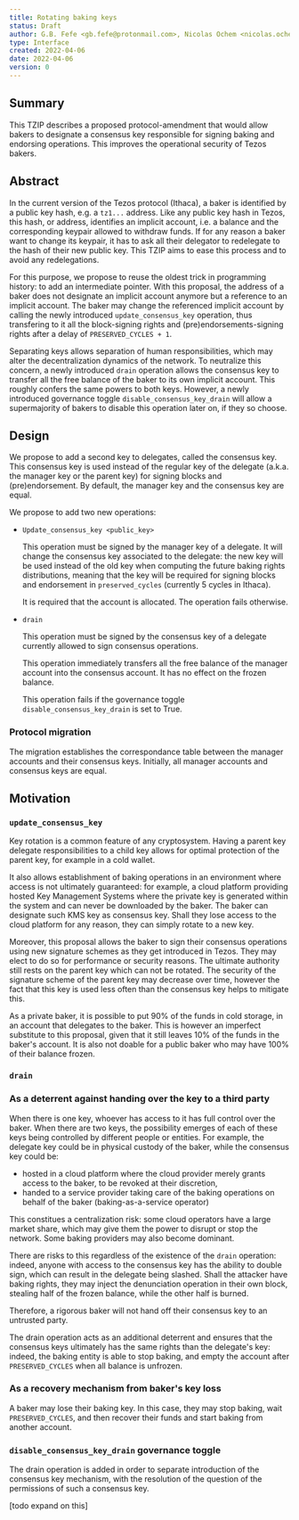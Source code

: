 ```yaml
---
title: Rotating baking keys
status: Draft
author: G.B. Fefe <gb.fefe@protonmail.com>, Nicolas Ochem <nicolas.ochem@gmail.com>
type: Interface
created: 2022-04-06
date: 2022-04-06
version: 0
---
```


## Summary

This TZIP describes a proposed protocol-amendment that would allow bakers to designate a consensus key responsible for signing baking and endorsing operations. This improves the operational security of Tezos bakers.

## Abstract

In the current version of the Tezos protocol (Ithaca), a baker is identified by a public key hash, e.g. a `tz1...` address. Like any public key hash in Tezos, this hash, or address, identifies an implicit account, i.e. a balance and the corresponding keypair allowed to withdraw funds. If for any reason a baker want to change its keypair, it has to ask all their delegator to redelegate to the hash of their new public key. This TZIP aims to ease this process and to avoid any redelegations.

For this purpose, we propose to reuse the oldest trick in programming history: to add an intermediate pointer. With this proposal, the address of a baker does not designate an implicit account anymore but a reference to an implicit account. The baker may change the referenced implicit account by calling the newly introduced `update_consensus_key` operation, thus transfering to it all the block-signing rights and (pre)endorsements-signing rights after a delay of `PRESERVED_CYCLES + 1`.

Separating keys allows separation of human responsibilities, which may alter the decentralization dynamics of the network. To neutralize this concern, a newly introduced `drain` operation allows the consensus key to transfer all the free balance of the baker to its own implicit account. This roughly confers the same powers to both keys. However, a newly introduced governance toggle `disable_consensus_key_drain` will allow a supermajority of bakers to disable this operation later on, if they so choose.

## Design

We propose to add a second key to delegates, called the consensus key. This consensus key is used instead of the regular key of the delegate (a.k.a. the manager key or the parent key) for signing blocks and (pre)endorsement. By default, the manager key and the consensus key are equal.

We propose to add two new operations:

- `Update_consensus_key <public_key>`

  This operation must be signed by the manager key of a delegate. It
  will change the consensus key associated to the delegate: the new
  key will be used instead of the old key when computing the future
  baking rights distributions, meaning that the key will be required
  for signing blocks and endorsement in `preserved_cycles` (currently
  5 cycles in Ithaca).

  
  It is required that the account is allocated. The operation fails otherwise.

- `drain`

  This operation must be signed by the consensus key of a delegate currently allowed to sign consensus operations.

  This operation immediately transfers all the free balance of the manager account into the consensus account. It has no effect on the frozen balance.

  This operation fails if the governance toggle `disable_consensus_key_drain` is set to True.

### Protocol migration

The migration establishes the correspondance table between the manager accounts and their consensus keys. Initially, all manager accounts and consensus keys are equal.

## Motivation

### `update_consensus_key`

Key rotation is a common feature of any cryptosystem. Having a parent key delegate responsibilities to a child key allows for optimal protection of the parent key, for example in a cold wallet.

It also allows establishment of baking operations in an environment where access is not ultimately guaranteed: for example, a cloud platform providing hosted Key Management Systems where the private key is generated within the system and can never be downloaded by the baker. The baker can designate such KMS key as consensus key. Shall they lose access to the cloud platform for any reason, they can simply rotate to a new key.

Moreover, this proposal allows the baker to sign their consensus operations using new signature schemes as they get introduced in Tezos. They may elect to do so for performance or security reasons. The ultimate authority still rests on the parent key which can not be rotated. The security of the signature scheme of the parent key may decrease over time, however the fact that this key is used less often than the consensus key helps to mitigate this.

As a private baker, it is possible to put 90% of the funds in cold storage, in an account that delegates to the baker. This is however an imperfect substitute to this proposal, given that it still leaves 10% of the funds in the baker's account. It is also not doable for a public baker who may have 100% of their balance frozen.

### `drain`

### As a deterrent against handing over the key to a third party

When there is one key, whoever has access to it has full control over the baker. When there are two keys, the possibility emerges of each of these keys being controlled by different people or entities. For example, the delegate key could be in physical custody of the baker, while the consensus key could be:

* hosted in a cloud platform where the cloud provider merely grants access to the baker, to be revoked at their discretion,
* handed to a service provider taking care of the baking operations on behalf of the baker (baking-as-a-service operator)

This constitues a centralization risk: some cloud operators have a large market share, which may give them the power to disrupt or stop the network. Some baking providers may also become dominant.

There are risks to this regardless of the existence of the `drain` operation: indeed, anyone with access to the consensus key has the ability to double sign, which can result in the delegate being slashed. Shall the attacker have baking rights, they may inject the denunciation operation in their own block, stealing half of the frozen balance, while the other half is burned.

Therefore, a rigorous baker will not hand off their consensus key to an untrusted party.

The drain operation acts as an additional deterrent and ensures that the consensus keys ultimately has the same rights than the delegate's key: indeed, the baking entity is able to stop baking, and empty the account after `PRESERVED_CYCLES` when all balance is unfrozen.

### As a recovery mechanism from baker's key loss

A baker may lose their baking key. In this case, they may stop baking, wait `PRESERVED_CYCLES`, and then recover their funds and start baking from another account.

### `disable_consensus_key_drain` governance toggle
The drain operation is added in order to separate introduction of the consensus key mechanism, with the resolution of the question of the permissions of such a consensus key.

[todo expand on this]
